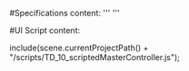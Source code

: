 #Specifications content:
'''<specs>
  <ports>
    <in type="PEG"/>
    <out type="IMAGE"/>
  </ports>
<attributes>
 <attr type="BOOL" name="checkbox_value" value="false" tooltip="Checkbox ON/OFF value" />
</attributes>
</specs>
'''


#UI Script content:

include(scene.currentProjectPath() + "/scripts/TD_10_scriptedMasterController.js");